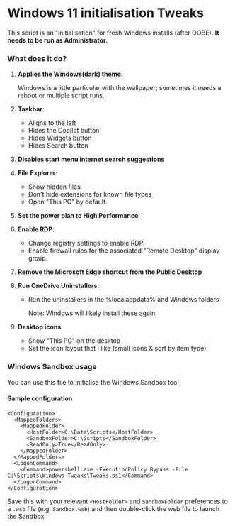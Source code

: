# Windows 11 initialisation Tweaks
This script is an "initialisation" for fresh Windows installs (after OOBE). **It needs to be run as Administrator**.

### What does it do?

1. **Applies the Windows(dark) theme.**

    Windows is a little particular with the wallpaper; sometimes it needs a reboot or multiple script runs.

1. **Taskbar**:
    * Aligns to the left
    * Hides the Copilot button
    * Hides Widgets button
    * Hides Search button
  
1. **Disables start menu internet search suggestions**

1. **File Explorer**:
    * Show hidden files
    * Don't hide extensions for known file types
    * Open "This PC" by default.
  
1. **Set the power plan to High Performance**

1. **Enable RDP**:
    * Change registry settings to enable RDP.
    * Enable firewall rules for the associated "Remote Desktop" display group.

1. **Remove the Microsoft Edge shortcut from the Public Desktop**

1. **Run OneDrive Uninstallers**:
    * Run the uninstallers in the %localappdata% and Windows folders

      Note: Windows will likely install these again.
   
1. **Desktop icons**:
    * Show "This PC" on the desktop
    * Set the icon layout that I like (small icons & sort by item type).

### Windows Sandbox usage
You can use this file to initialise the Windows Sandbox too!

#### Sample  configuration

```wsb
<Configuration>
  <MappedFolders>
    <MappedFolder>
      <HostFolder>C:\Data\Scripts</HostFolder>
      <SandboxFolder>C:\Scripts</SandboxFolder>
      <ReadOnly>True</ReadOnly>
    </MappedFolder>
  </MappedFolders>
  <LogonCommand>
    <Command>powershell.exe -ExecutionPolicy Bypass -File C:\Scripts\Windows-Tweaks\Tweaks.ps1</Command>
  </LogonCommand>
</Configuration>
```
Save this with your relevant `<HostFolder>` and `SandboxFolder` preferences to a `.wsb` file (e.g. `Sandbox.wsb`) and then double-click the wsb file to launch the Sandbox.
